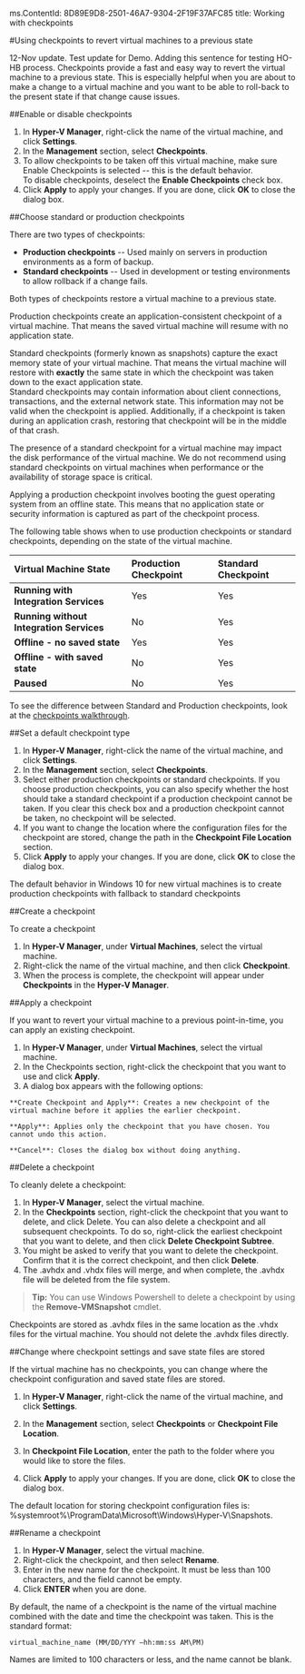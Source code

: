 ms.ContentId: 8D89E9D8-2501-46A7-9304-2F19F37AFC85
title: Working with checkpoints

#Using checkpoints to revert virtual machines to a previous state

12-Nov update. Test update for Demo. Adding this sentence for testing HO-HB process. Checkpoints provide a fast and easy way to revert the virtual machine to a previous state. This is especially helpful when you are about to make a change to a virtual machine and you want to be able to roll-back to the present state if that change cause issues.


##Enable or disable checkpoints

1.  In **Hyper-V Manager**, right-click the name of the virtual machine, and click **Settings**.
2.  In the **Management** section, select **Checkpoints**.
3.  To allow checkpoints to be taken off this virtual machine, make sure Enable Checkpoints is selected -- this is the default behavior.  
   To disable checkpoints, deselect the **Enable Checkpoints** check box.
4.  Click **Apply** to apply your changes. If you are done, click **OK** to close the dialog box.


##Choose standard or production checkpoints

There are two types of checkpoints:
*  **Production checkpoints** -- Used mainly on servers in production environments as a form of backup.
*  **Standard checkpoints** -- Used in development or testing environments to allow rollback if a change fails.

Both types of checkpoints restore a virtual machine to a previous state.

Production checkpoints create an application-consistent checkpoint of a virtual machine. That means the saved virtual machine will resume with no application state.

Standard checkpoints (formerly known as snapshots) capture the exact memory state of your virtual machine. That means the virtual machine will restore with **exactly** the same state in which the checkpoint was taken down to the exact application state.  
Standard checkpoints may contain information about client connections, transactions, and the external network state. This information may not be valid when the checkpoint is applied. Additionally, if a checkpoint is taken during an application crash, restoring that checkpoint will be in the middle of that crash.

The presence of a standard checkpoint for a virtual machine may impact the disk performance of the virtual machine. We do not recommend using standard checkpoints on virtual machines when performance or the availability of storage space is critical.


Applying a production checkpoint involves booting the guest operating system from an offline state. This means that no application state or security information is captured as part of the checkpoint process.

The following table shows when to use production checkpoints or standard checkpoints, depending on the state of the virtual machine.

| **Virtual Machine State**| **Production Checkpoint**| **Standard Checkpoint**|
|:-----|:-----|:-----|
| **Running with Integration Services**| Yes| Yes|
| **Running without Integration Services**| No| Yes|
| **Offline - no saved state**| Yes| Yes|
| **Offline - with saved state**| No| Yes|
| **Paused**| No| Yes|

To see the difference between Standard and Production checkpoints, look at the [checkpoints walkthrough](../quick_start/walkthrough_checkpoints.md).

##Set a default checkpoint type

1.  In **Hyper-V Manager**, right-click the name of the virtual machine, and click **Settings**.
2.  In the **Management** section, select **Checkpoints**.
3.  Select either production checkpoints or standard checkpoints. 
   If you choose production checkpoints, you can also specify whether the host should take a standard checkpoint if a production checkpoint cannot be taken. If you clear this check box and a production checkpoint cannot be taken, no checkpoint will be selected.
4.  If you want to change the location where the configuration files for the checkpoint are stored, change the path in the **Checkpoint File Location** section.
5.  Click **Apply** to apply your changes. If you are done, click **OK** to close the dialog box.

The default behavior in Windows 10 for new virtual machines is to create production checkpoints with fallback to standard checkpoints


##Create a checkpoint

To create a checkpoint
1.  In **Hyper-V Manager**, under **Virtual Machines**, select the virtual machine.
2.  Right-click the name of the virtual machine, and then click **Checkpoint**.
3.  When the process is complete, the checkpoint will appear under **Checkpoints** in the **Hyper-V Manager**.


##Apply a checkpoint

If you want to revert your virtual machine to a previous point-in-time, you can apply an existing checkpoint.

1.  In **Hyper-V Manager**, under **Virtual Machines**, select the virtual machine.
2.  In the Checkpoints section, right-click the checkpoint that you want to use and click **Apply**.
3.  A dialog box appears with the following options:

``` 
**Create Checkpoint and Apply**: Creates a new checkpoint of the virtual machine before it applies the earlier checkpoint. 

**Apply**: Applies only the checkpoint that you have chosen. You cannot undo this action.

**Cancel**: Closes the dialog box without doing anything.
```

##Delete a checkpoint

To cleanly delete a checkpoint:

1.  In **Hyper-V Manager**, select the virtual machine.
2.  In the **Checkpoints** section, right-click the checkpoint that you want to delete, and click Delete. You can also delete a checkpoint and all subsequent checkpoints. To do so, right-click the earliest checkpoint that you want to delete, and then click ****Delete Checkpoint** Subtree**.
3.  You might be asked to verify that you want to delete the checkpoint. Confirm that it is the correct checkpoint, and then click **Delete**.
4.  The .avhdx and .vhdx files will merge, and when complete, the .avhdx file will be deleted from the file system.

> **Tip:** You can use Windows Powershell to delete a checkpoint by using the **Remove-VMSnapshot** cmdlet.

 Checkpoints are stored as .avhdx files in the same location as the .vhdx files for the virtual machine. You should not delete the .avhdx files directly.


##Change where checkpoint settings and save state files are stored

If the virtual machine has no checkpoints, you can change where the checkpoint configuration and saved state files are stored.

1.  In **Hyper-V Manager**, right-click the name of the virtual machine, and click **Settings**.
   
2.  In the **Management** section, select **Checkpoints** or **Checkpoint File Location**.
   
4.  In **Checkpoint File Location**, enter the path to the folder where you would like to store the files.
   
5.  Click **Apply** to apply your changes. If you are done, click **OK** to close the dialog box.

The default location for storing checkpoint configuration files is: %systemroot%\ProgramData\Microsoft\Windows\Hyper-V\Snapshots.




##Rename a checkpoint

1.  In **Hyper-V Manager**, select the virtual machine.
2.  Right-click the checkpoint, and then select **Rename**.
3.  Enter in the new name for the checkpoint. It must be less than 100 characters, and the field cannot be empty.
4.  Click **ENTER** when you are done.

By default, the name of a checkpoint is the name of the virtual machine combined with the date and time the checkpoint was taken. This is the standard format:

```
virtual_machine_name (MM/DD/YYY –hh:mm:ss AM\PM)
```

Names are limited to 100 characters or less, and the name cannot be blank.






